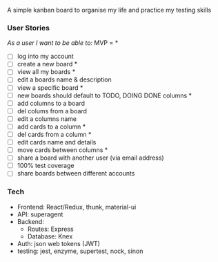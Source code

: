 A simple kanban board to organise my life and practice my testing skills

### User Stories

*As a user I want to be able to:*
MVP = *

- [ ] log into my account
- [ ] create a new board *
- [ ] view all my boards *
- [ ] edit a boards name & description
- [ ] view a specific board *
- [ ] new boards should default to TODO, DOING DONE columns *
- [ ] add columns to a board
- [ ] del colums from a board
- [ ] edit a columns name
- [ ] add cards to a column *
- [ ] del cards from a column *
- [ ] edit cards name and details
- [ ] move cards between columns *
- [ ] share a board with another user (via email address)
- [ ] 100% test coverage
- [ ] share boards between different accounts

### Tech
  - Frontend: React/Redux, thunk, material-ui
  - API: superagent
  - Backend:
    - Routes: Express
    - Database: Knex 
  - Auth: json web tokens (JWT)
  - testing: jest, enzyme, supertest, nock, sinon

